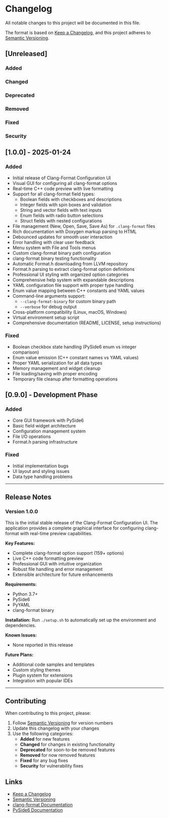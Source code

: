 # Changelog

All notable changes to this project will be documented in this file.

The format is based on [Keep a Changelog](https://keepachangelog.com/en/1.0.0/),
and this project adheres to [Semantic Versioning](https://semver.org/spec/v2.0.0.html).

## [Unreleased]

### Added
### Changed
### Deprecated
### Removed
### Fixed
### Security

## [1.0.0] - 2025-01-24

### Added
- Initial release of Clang-Format Configuration UI
- Visual GUI for configuring all clang-format options
- Real-time C++ code preview with live formatting
- Support for all clang-format field types:
  - Boolean fields with checkboxes and descriptions
  - Integer fields with spin boxes and validation
  - String and vector fields with text inputs
  - Enum fields with radio button selections
  - Struct fields with nested configurations
- File management (New, Open, Save, Save As) for `.clang-format` files
- Rich documentation with Doxygen markup parsing to HTML
- Debounced updates for smooth user interaction
- Error handling with clear user feedback
- Menu system with File and Tools menus
- Custom clang-format binary path configuration
- clang-format binary testing functionality
- Automatic Format.h downloading from LLVM repository
- Format.h parsing to extract clang-format option definitions
- Professional UI styling with organized option categories
- Comprehensive help system with expandable descriptions
- YAML configuration file support with proper type handling
- Enum value mapping between C++ constants and YAML values
- Command-line arguments support:
  - `--clang-format-binary` for custom binary path
  - `--verbose` for debug output
- Cross-platform compatibility (Linux, macOS, Windows)
- Virtual environment setup script
- Comprehensive documentation (README, LICENSE, setup instructions)

### Fixed
- Boolean checkbox state handling (PySide6 enum vs integer comparison)
- Enum value emission (C++ constant names vs YAML values)
- Proper YAML serialization for all data types
- Memory management and widget cleanup
- File loading/saving with proper encoding
- Temporary file cleanup after formatting operations

## [0.9.0] - Development Phase

### Added
- Core GUI framework with PySide6
- Basic field widget architecture
- Configuration management system
- File I/O operations
- Format.h parsing infrastructure

### Fixed
- Initial implementation bugs
- UI layout and styling issues
- Data type handling problems

---

## Release Notes

### Version 1.0.0

This is the initial stable release of the Clang-Format Configuration UI. The application provides a complete graphical interface for configuring clang-format with real-time preview capabilities.

**Key Features:**
- Complete clang-format option support (159+ options)
- Live C++ code formatting preview
- Professional GUI with intuitive organization
- Robust file handling and error management
- Extensible architecture for future enhancements

**Requirements:**
- Python 3.7+
- PySide6
- PyYAML
- clang-format binary

**Installation:**
Run `./setup.sh` to automatically set up the environment and dependencies.

**Known Issues:**
- None reported in this release

**Future Plans:**
- Additional code samples and templates
- Custom styling themes
- Plugin system for extensions
- Integration with popular IDEs

---

## Contributing

When contributing to this project, please:

1. Follow [Semantic Versioning](https://semver.org/) for version numbers
2. Update this changelog with your changes
3. Use the following categories:
   - **Added** for new features
   - **Changed** for changes in existing functionality
   - **Deprecated** for soon-to-be removed features
   - **Removed** for now removed features
   - **Fixed** for any bug fixes
   - **Security** for vulnerability fixes

## Links

- [Keep a Changelog](https://keepachangelog.com/en/1.0.0/)
- [Semantic Versioning](https://semver.org/spec/v2.0.0.html)
- [clang-format Documentation](https://clang.llvm.org/docs/ClangFormat.html)
- [PySide6 Documentation](https://doc.qt.io/qtforpython/)
